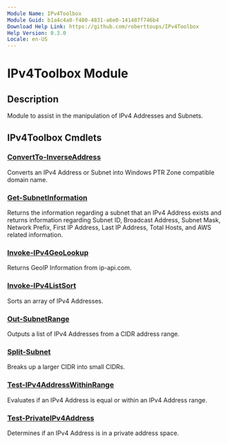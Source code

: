 ```yaml
---
Module Name: IPv4Toolbox
Module Guid: b1a4c4a0-f480-4831-a6e0-141487f746b4
Download Help Link: https://github.com/roberttoups/IPv4Toolbox
Help Version: 0.3.0
Locale: en-US
---
```


# IPv4Toolbox Module
## Description
Module to assist in the manipulation of IPv4 Addresses and Subnets.

## IPv4Toolbox Cmdlets
### [ConvertTo-InverseAddress](ConvertTo-InverseAddress.md)
Converts an IPv4 Address or Subnet into Windows PTR Zone compatible domain name.

### [Get-SubnetInformation](Get-SubnetInformation.md)
Returns the information regarding a subnet that an IPv4 Address exists and returns information regarding Subnet ID, Broadcast Address, Subnet Mask, Network Prefix, First IP Address, Last IP Address, Total Hosts, and AWS related information.

### [Invoke-IPv4GeoLookup](Invoke-IPv4GeoLookup.md)
Returns GeoIP Information from ip-api.com.

### [Invoke-IPv4ListSort](Invoke-IPv4ListSort.md)
Sorts an array of IPv4 Addresses.

### [Out-SubnetRange](Out-SubnetRange.md)
Outputs a list of IPv4 Addresses from a CIDR address range.

### [Split-Subnet](Split-Subnet.md)
Breaks up a larger CIDR into small CIDRs.

### [Test-IPv4AddressWithinRange](Test-IPv4AddressWithinRange.md)
Evaluates if an IPv4 Address is equal or within an IPv4 Address range.

### [Test-PrivateIPv4Address](Test-PrivateIPv4Address.md)
Determines if an IPv4 Address is in a private address space.
